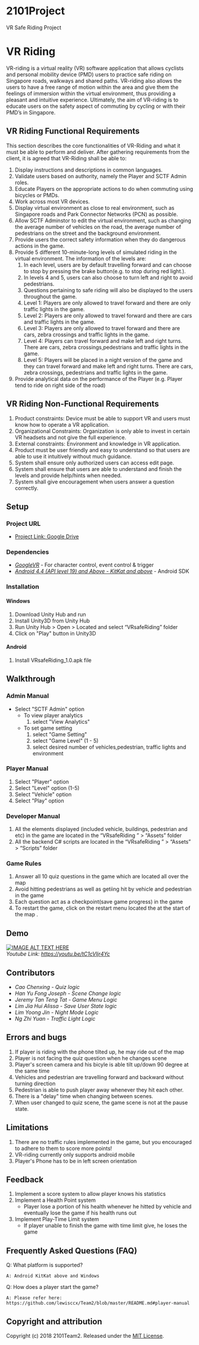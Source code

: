 # 2101Project
VR Safe Riding Project


# VR Riding
VR-riding is a virtual reality (VR) software application that allows cyclists and personal mobility device (PMD) users to practice safe riding on Singapore roads, walkways and shared paths. VR-riding also allows the users to have a free range of motion within the area and give them the feelings of immersion within the virtual environment, thus providing a pleasant and intuitive experience. Ultimately, the aim of VR-riding is to educate users on the safety aspect of commuting by cycling or with their PMD’s in Singapore.

## VR Riding Functional Requirements
This section describes the core functionalities of VR-Riding and what it must be able to perform and deliver. After gathering requirements from the client, it is agreed that VR-Riding shall be able to:
1. Display instructions and descriptions in common languages.
2. Validate users based on authority, namely the Player and SCTF Admin roles.
3. Educate Players on the appropriate actions to do when commuting using bicycles or PMDs.
4. Work across most VR devices.
5. Display virtual environment as close to real environment, such as Singapore roads and Park Connector Networks (PCN) as possible.
6. Allow SCTF Adminstor to edit the virtual environment, such as changing the average number of vehicles on the road, the average number of pedestrians on the street and the background environment.
7. Provide users the correct safety information when they do dangerous actions in the game.
8. Provide 5 different 10-minute-long levels of simulated riding in the virtual environment. 
    The information of the levels are:
	1. In each level, users are by default travelling forward and can choose to stop by pressing the brake button(e.g. to stop 		during red light.). 
	2. In levels 4 and 5, users can also choose to turn left and right to avoid pedestrians.
	3. Questions pertaining to safe riding will also be displayed to the users throughout the game.
	4. Level 1: Players are only allowed to travel forward and there are only traffic lights in the game.
	5. Level 2: Players are only allowed to travel forward and there are cars and traffic lights in the game.
	6. Level 3: Players are only allowed to travel forward and there are cars, zebra crossings and traffic lights in the game.
	7. Level 4: Players can travel forward and make left and right turns. There are cars, zebra crossings,pedestrians and traffic 	            lights in the game.
	8. Level 5: Players will be placed in a night version of the game and they can travel forward and make left and right turns. 	            There are cars, zebra crossings, pedestrians and traffic lights in the game.
9. Provide analytical data on the performance of the Player (e.g. Player tend to ride on right side of the road)

## VR Riding Non-Functional Requirements
1. Product constraints: Device must be able to support VR and users must know how to operate a VR application. 
2. Organizational Constraints: Organization is only able to invest in certain VR headsets and not give the full experience. 
3. External constraints: Environment and knowledge in VR application.   
4. Product must be user friendly and easy to understand so that users are able to use it intuitively without much guidance.
5. System shall ensure only authorized users can access edit page. 
6. System shall ensure that users are able to understand and finish the levels and provide help/hints when needed. 
7. System shall give encouragement when users answer a question correctly.

## Setup 

### Project URL
* [Project Link: Google Drive](https://drive.google.com/open?id=1HVzAYGdR2tUlPMDpsFwt39b-0ySC7_s4)

### Dependencies

* [*GoogleVR*](https://github.com/googlevr/gvr-unity-sdk) - For character control, event control & trigger
* [*Android 4.4 (API level 19) and Above - KitKat and above*](https://developer.android.com/studio/) - Android SDK

### Installation
#### Windows
1. Download Unity Hub and run 
2. Install Unity3D from Unity Hub
3. Run Unity Hub > Open > Located and select “VRsafeRiding” folder
4. Click on "Play" button in Unity3D

#### Android
1. Install VRsafeRiding_1.0.apk file 

## Walkthrough

### Admin Manual
*   Select "SCTF Admin" option
	* To view player analytics 
       1. select "View Analytics"
	* To set game setting 
      1. select "Game Setting"
      2. select "Game Level" (1 - 5)
      3. select desired number of vehicles,pedestrian, traffic lights and environment
  
### Player Manual
1. Select "Player" option
2. Select "Level" option (1-5)
3. Select "Vehicle" option
4. Select "Play" option

### Developer Manual
1. All the elements displayed (included vehicle, buildings, pedestrian and etc) in the game are located in the “VRsafeRiding ” > “Assets” folder
2. All the backend C# scripts are located in the “VRsafeRiding ” > “Assets” > “Scripts” folder

### Game Rules
 1. Answer all 10 quiz questions in the game which are located all over the map
 2. Avoid hitting pedestrians as well as getiing hit by vehicle and pedestrian 
    in the game
 3. Each question act as a checkpoint(save game progress) in the game 
 4. To restart the game, click on the restart menu located the at the start of the map .

## Demo
[![IMAGE ALT TEXT HERE](https://img.youtube.com/vi/tC1cVljr4Yc/0.jpg)](https://www.youtube.com/watch?v=tC1cVljr4Yc)  
*Youtube Link: https://youtu.be/tC1cVljr4Yc*

## Contributors

*  _Cao Chenxing - Quiz logic_
*  _Han Yu Fong Joseph - Scene Change logic_
*  _Jeremy Tan Teng Tat - Game Menu Logic_
*  _Lim Jia Hui Alissa - Save User State logic_
*  _Lim Yoong Jin - Night Mode Logic_
*  _Ng Zhi Yuan - Traffic Light Logic_


## Errors and bugs
   1. If player is riding with the phone tilted up, he may ride out of the map
   2. Player is not facing the quiz question when he changes scene
   3. Player's screen camera and his bicyle is able tilt up/down 90 degree at the same time
   4. Vehicles and pedestrian are travelling forward and backward without turning direction
   5. Pedestrian is able to push player away whenever they hit each other.
   6. There is a "delay" time when changing between scenes.
   7. When user changed to quiz scene, the game scene is not at the pause state.
   
   
## Limitations
   1. There are no traffic rules implemented in the game, but you encouraged to adhere to them to score more points!
   2. VR-riding currently only supports android mobile
   3. Player's Phone has to be in left screen orientation 

## Feedback
   1. Implement a score system to allow player knows his statistics
   2. Implement a Health Point system 
      * Player lose a portion of his health whenever he hitted by vehicle and eventually lose the game if his health runs out
   3. Implement Play-Time Limit system
      * If player unable to finish the game with time limit give, he loses the game

## Frequently Asked Questions (FAQ) 

Q: What platform is supported?

```
A: Android KitKat above and Windows

```
Q: How does a player start the game?
```
A: Please refer here: https://github.com/lewisccx/Team2/blob/master/README.md#player-manual
```


## Copyright and attribution

Copyright (c) 2018 2101Team2. Released under the [MIT License](https://github.com/lewisccx/Team2/blob/master/LICENSE.MD).
